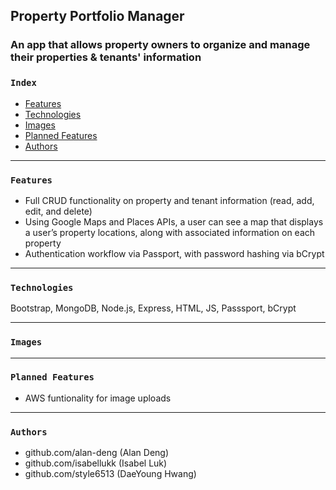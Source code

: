 ## Property Portfolio Manager

### An app that allows property owners to organize and manage their properties & tenants' information

### `Index`
- [Features](#Features)
- [Technologies](#Technologies)
- [Images](#Images)
- [Planned Features](#Planned-Features)
- [Authors](#Authors)

------------------------------
### `Features`

- Full CRUD functionality on property and tenant information (read, add, edit, and delete)
- Using Google Maps and Places APIs, a user can see a map that displays a user’s property locations, along with associated information on each property
- Authentication workflow via Passport, with password hashing via bCrypt

-------------------------------
### `Technologies` <a name="Technologies"></a>

Bootstrap, MongoDB, Node.js, Express, HTML, JS, Passsport, bCrypt

-------------------------------
### `Images` <a name="Images"></a>



-------------------------------
### `Planned Features` <a name="Planned-Features"></a>

- AWS funtionality for image uploads

-------------------------------
### `Authors` <a name="Authors"></a>

- github.com/alan-deng (Alan Deng)
- github.com/isabellukk (Isabel Luk)
- github.com/style6513 (DaeYoung Hwang)



